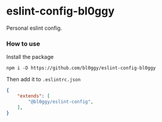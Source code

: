 # eslint-config-bl0ggy
Personal eslint config.

### How to use
Install the package
```shell
npm i -D https://github.com/bl0ggy/eslint-config-bl0ggy
```

Then add it to `.eslintrc.json`
```json
{
    "extends": [
        "@bl0ggy/eslint-config",
    ],
}
```
